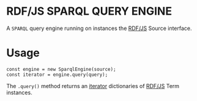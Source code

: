 
# RDF/JS SPARQL QUERY ENGINE

A `SPARQL` query engine running on instances the [RDF/JS][0] Source interface.

# Usage

    const engine = new SparqlEngine(source);
    const iterator = engine.query(query);
    
The `.query()` method returns an [iterator][1] dictionaries of [RDF/JS][0] Term instances.

[0]: https://github.com/rdfjs/representation-task-force/blob/master/interface-spec.md
[1]: https://github.com/RubenVerborgh/AsyncIterator
